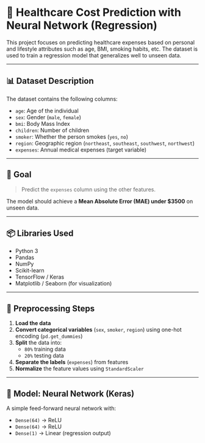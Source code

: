 # 🏥 Healthcare Cost Prediction with Neural Network (Regression)

This project focuses on predicting healthcare expenses based on personal and lifestyle attributes such as age, BMI, smoking habits, etc. The dataset is used to train a regression model that generalizes well to unseen data.

---

## 📊 Dataset Description

The dataset contains the following columns:

- `age`: Age of the individual
- `sex`: Gender (`male`, `female`)
- `bmi`: Body Mass Index
- `children`: Number of children
- `smoker`: Whether the person smokes (`yes`, `no`)
- `region`: Geographic region (`northeast`, `southeast`, `southwest`, `northwest`)
- `expenses`: Annual medical expenses (target variable)

---

## 🧪 Goal

> Predict the `expenses` column using the other features.

The model should achieve a **Mean Absolute Error (MAE) under $3500** on unseen data.

---

## 📦 Libraries Used

- Python 3
- Pandas
- NumPy
- Scikit-learn
- TensorFlow / Keras
- Matplotlib / Seaborn (for visualization)

---

## 🔧 Preprocessing Steps

1. **Load the data**
2. **Convert categorical variables** (`sex`, `smoker`, `region`) using one-hot encoding (`pd.get_dummies`)
3. **Split** the data into:
   - `80%` training data
   - `20%` testing data
4. **Separate the labels** (`expenses`) from features
5. **Normalize** the feature values using `StandardScaler`

---

## 🤖 Model: Neural Network (Keras)

A simple feed-forward neural network with:

- `Dense(64)` → ReLU
- `Dense(64)` → ReLU
- `Dense(1)` → Linear (regression output)

